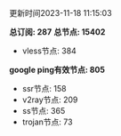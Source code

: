 更新时间2023-11-18 11:15:03

**总订阅: 287**
**总节点: 15402**
- vless节点: 384

**google ping有效节点: 805**
- ssr节点: 158
- v2ray节点: 209
- ss节点: 365
- trojan节点: 73
